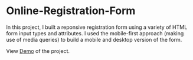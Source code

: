 # Online-Registration-Form


In this project, I built a reponsive registration form using a variety of HTML form input types and attributes.
I used the mobile-first approach (making use of media queries) to build a mobile and desktop version of the form.  

View [Demo](https://trishachi.github.io/Online-Registration-Form/) of the project.
